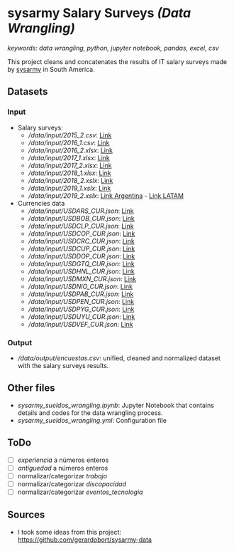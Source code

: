 # sysarmy Salary Surveys *(Data Wrangling)*

*keywords: data wrangling, python, jupyter notebook, pandas, excel, csv*

This project cleans and concatenates the results of IT salary surveys made by [sysarmy](https://sysarmy.com.ar/blog/) in South America.

## Datasets
### Input
* Salary surveys:
  * */data/input/2015_2.csv*: [Link](https://goo.gl/xx11f7)
  * */data/input/2016_1.csv*: [Link](https://goo.gl/Jd2NzQ)
  * */data/input/2016_2.xlsx*: [Link](https://goo.gl/RqzrJd)
  * */data/input/2017_1.xlsx*: [Link](https://goo.gl/SyDpKo)
  * */data/input/2017_2.xlsx*: [Link](https://goo.gl/g3C1bj)
  * */data/input/2018_1.xlsx*: [Link](https://goo.gl/bFDCnA)
  * */data/input/2018_2.xslx*: [Link](https://goo.gl/Lf2d8Z)
  * */data/input/2019_1.xslx*: [Link](https://goo.gl/CX8tTd)
  * */data/input/2019_2.xslx*: [Link Argentina](https://bit.ly/sueldos20192arg) - [Link LATAM](https://bit.ly/sueldos20192latam)
* Currencies data
  * */data/input/USDARS_CUR.json*: [Link](https://www.bloomberg.com/markets/api/bulk-time-series/price/USDARS%3ACUR?timeFrame=5_YEAR)
  * */data/input/USDBOB_CUR.json*: [Link](https://www.bloomberg.com/markets/api/bulk-time-series/price/USDBOB%3ACUR?timeFrame=5_YEAR)
  * */data/input/USDCLP_CUR.json*: [Link](https://www.bloomberg.com/markets/api/bulk-time-series/price/USDCLP%3ACUR?timeFrame=5_YEAR)
  * */data/input/USDCOP_CUR.json*: [Link](https://www.bloomberg.com/markets/api/bulk-time-series/price/USDCOP%3ACUR?timeFrame=5_YEAR)
  * */data/input/USDCRC_CUR.json*: [Link](https://www.bloomberg.com/markets/api/bulk-time-series/price/USDCRC%3ACUR?timeFrame=5_YEAR)
  * */data/input/USDCUP_CUR.json*: [Link](https://www.bloomberg.com/markets/api/bulk-time-series/price/USDCUP%3ACUR?timeFrame=5_YEAR)
  * */data/input/USDDOP_CUR.json*: [Link](https://www.bloomberg.com/markets/api/bulk-time-series/price/USDDOP%3ACUR?timeFrame=5_YEAR)
  * */data/input/USDGTQ_CUR.json*: [Link](https://www.bloomberg.com/markets/api/bulk-time-series/price/USDGTQ%3ACUR?timeFrame=5_YEAR)
  * */data/input/USDHNL_CUR.json*: [Link](https://www.bloomberg.com/markets/api/bulk-time-series/price/USDHNL%3ACUR?timeFrame=5_YEAR)
  * */data/input/USDMXN_CUR.json*: [Link](https://www.bloomberg.com/markets/api/bulk-time-series/price/USDMXN%3ACUR?timeFrame=5_YEAR)
  * */data/input/USDNIO_CUR.json*: [Link](https://www.bloomberg.com/markets/api/bulk-time-series/price/USDNIO%3ACUR?timeFrame=5_YEAR)
  * */data/input/USDPAB_CUR.json*: [Link](https://www.bloomberg.com/markets/api/bulk-time-series/price/USDPAB%3ACUR?timeFrame=5_YEAR)
  * */data/input/USDPEN_CUR.json*: [Link](https://www.bloomberg.com/markets/api/bulk-time-series/price/USDPEN%3ACUR?timeFrame=5_YEAR)
  * */data/input/USDPYG_CUR.json*: [Link](https://www.bloomberg.com/markets/api/bulk-time-series/price/USDPYG%3ACUR?timeFrame=5_YEAR)
  * */data/input/USDUYU_CUR.json*: [Link](https://www.bloomberg.com/markets/api/bulk-time-series/price/USDUYU%3ACUR?timeFrame=5_YEAR)
  * */data/input/USDVEF_CUR.json*: [Link](https://www.bloomberg.com/markets/api/bulk-time-series/price/USDVEF%3ACUR?timeFrame=5_YEAR)

### Output
*  */data/output/encuestas.csv*: unified, cleaned and normalized dataset with the salary surveys results.

## Other files
*  *sysarmy_sueldos_wrangling.ipynb*: Jupyter Notebook that contains details and codes for the data wrangling process.
*  *sysarmy_sueldos_wrangling.yml*: Configuration file

## ToDo
- [ ] *experiencia* a números enteros
- [ ] *antiguedad* a números enteros
- [ ] normalizar/categorizar *trabajo*
- [ ] normalizar/categorizar *discapacidad*
- [ ] normalizar/categorizar *eventos_tecnologia*

## Sources
*  I took some ideas from this project: https://github.com/gerardobort/sysarmy-data 